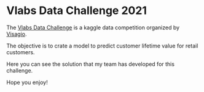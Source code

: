 # Vlabs Data Challenge 2021

The [Vlabs Data Challenge](https://www.kaggle.com/competitions/VLabs-DC) is a kaggle data competition organized by [Visagio](https://www.linkedin.com/company/visagio/).

The objective is to crate a model to predict customer lifetime value for retail customers.

Here you can see the solution that my team has developed for this challenge.

Hope you enjoy!
